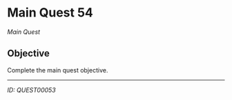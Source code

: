 # Main Quest 54

*Main Quest*

## Objective
Complete the main quest objective.

---
*ID: QUEST00053*